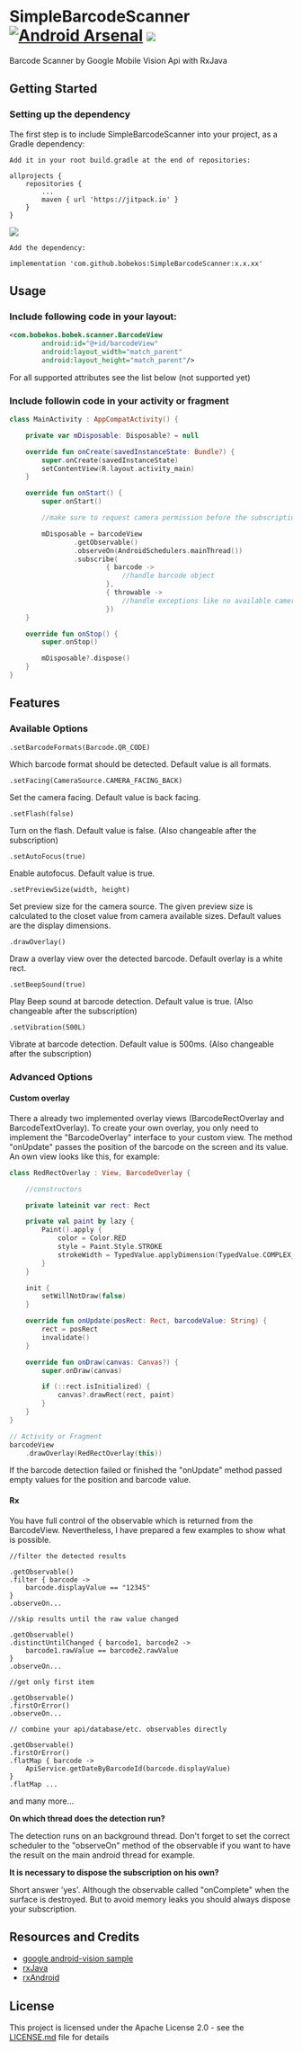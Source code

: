 # SimpleBarcodeScanner [![Android Arsenal]( https://img.shields.io/badge/Android%20Arsenal-SimpleBarcodeScanner-green.svg?style=flat )]( https://android-arsenal.com/details/1/7004 ) [![](https://img.shields.io/badge/minSdk-15-brightgreen.svg)](https://github.com/bobekos/SimpleBarcodeScanner)

Barcode Scanner by Google Mobile Vision Api with RxJava

## Getting Started

### Setting up the dependency

The first step is to include SimpleBarcodeScanner into your project, as a Gradle dependency:
```
Add it in your root build.gradle at the end of repositories:

allprojects {
	repositories {
		...
		maven { url 'https://jitpack.io' }
	}
}
```
[![](https://jitpack.io/v/bobekos/SimpleBarcodeScanner.svg)](https://jitpack.io/#bobekos/SimpleBarcodeScanner)
```
Add the dependency:

implementation 'com.github.bobekos:SimpleBarcodeScanner:x.x.xx'
```

## Usage

### Include following code in your layout:

```xml
<com.bobekos.bobek.scanner.BarcodeView
        android:id="@+id/barcodeView"
        android:layout_width="match_parent"
        android:layout_height="match_parent"/>
```

For all supported attributes see the list below (not supported yet)

### Include followin code in your activity or fragment

```kotlin
class MainActivity : AppCompatActivity() {

    private var mDisposable: Disposable? = null

    override fun onCreate(savedInstanceState: Bundle?) {
        super.onCreate(savedInstanceState)
        setContentView(R.layout.activity_main)
    }

    override fun onStart() {
        super.onStart()

        //make sure to request camera permission before the subscription

        mDisposable = barcodeView
                .getObservable()
                .observeOn(AndroidSchedulers.mainThread())
                .subscribe(
                        { barcode ->
                            //handle barcode object
                        },
                        { throwable ->
                            //handle exceptions like no available camera for selected facing
                        })
    }

    override fun onStop() {
        super.onStop()

        mDisposable?.dispose()
    }
}
```

## Features

### Available Options

```
.setBarcodeFormats(Barcode.QR_CODE)
```

Which barcode format should be detected. Default value is all formats.

```
.setFacing(CameraSource.CAMERA_FACING_BACK)
```

Set the camera facing. Default value is back facing.

```
.setFlash(false)
```

Turn on the flash. Default value is false. (Also changeable after the subscription)

```
.setAutoFocus(true)
```

Enable autofocus. Default value is true.

```
.setPreviewSize(width, height)
```

Set preview size for the camera source. The given preview size is calculated to the closet value from camera available sizes. Default values are the display dimensions.

```
.drawOverlay()
```

Draw a overlay view over the detected barcode. Default overlay is a white rect.

```
.setBeepSound(true)
```

Play Beep sound at barcode detection. Default value is true. (Also changeable after the subscription)

```
.setVibration(500L)
```

Vibrate at barcode detection. Default value is 500ms. (Also changeable after the subscription)

### Advanced Options

#### Custom overlay

There a already two implemented overlay views (BarcodeRectOverlay and BarcodeTextOverlay). 
To create your own overlay, you only need to implement the "BarcodeOverlay" interface to your custom view. 
The method "onUpdate" passes the position of the barcode on the screen and its value. An own view looks like this, for example: 

```kotlin
class RedRectOverlay : View, BarcodeOverlay {

    //constructors

    private lateinit var rect: Rect

    private val paint by lazy {
        Paint().apply {
            color = Color.RED
            style = Paint.Style.STROKE
            strokeWidth = TypedValue.applyDimension(TypedValue.COMPLEX_UNIT_DIP, 3f, context?.resources?.displayMetrics)
        }
    }

    init {
        setWillNotDraw(false)
    }

    override fun onUpdate(posRect: Rect, barcodeValue: String) {
        rect = posRect
        invalidate()
    }

    override fun onDraw(canvas: Canvas?) {
        super.onDraw(canvas)

        if (::rect.isInitialized) {
            canvas?.drawRect(rect, paint)
        }
    }
}

// Activity or Fragment
barcodeView
	.drawOverlay(RedRectOverlay(this))
```

If the barcode detection failed or finished the "onUpdate" method passed empty values for the position and barcode value.

#### Rx

You have full control of the observable which is returned from the BarcodeView.
Nevertheless, I have prepared a few examples to show what is possible.

```
//filter the detected results

.getObservable()
.filter { barcode ->
    barcode.displayValue == "12345"
}
.observeOn...
```

```
//skip results until the raw value changed

.getObservable()
.distinctUntilChanged { barcode1, barcode2 ->
	barcode1.rawValue == barcode2.rawValue
}
.observeOn...
```

```
//get only first item

.getObservable()
.firstOrError()
.observeOn...
```

```
// combine your api/database/etc. observables directly

.getObservable()
.firstOrError()
.flatMap { barcode ->
    ApiService.getDateByBarcodeId(barcode.displayValue)
}
.flatMap ...
```

and many more...

**On which thread does the detection run?**

The detection runs on an background thread. Don't forget to set the correct scheduler to the "observeOn" method of the observable
if you want to have the result on the main android thread for example.

**It is necessary to dispose the subscription on his own?**

Short answer 'yes'. Although the observable called "onComplete" when the surface is destroyed. 
But to avoid memory leaks you should always dispose your subscription.

## Resources and Credits

* [google android-vision sample](https://github.com/googlesamples/android-vision/tree/master/visionSamples/barcode-reader)
* [rxJava](https://github.com/ReactiveX/RxJava)
* [rxAndroid](https://github.com/ReactiveX/RxAndroid)

## License

This project is licensed under the Apache License 2.0 - see the [LICENSE.md](LICENSE.md) file for details
